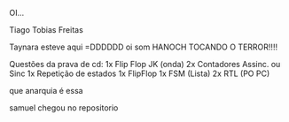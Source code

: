 OI... 


Tiago Tobias Freitas


Taynara esteve aqui =DDDDDD
oi som
HANOCH TOCANDO O TERROR!!!!

Questões da prava de cd:
1x Flip Flop JK (onda)
2x Contadores Assinc. ou Sinc
1x Repetição de estados
1x FlipFlop
1x FSM (Lista)
2x RTL (PO PC)

que anarquia é essa


samuel chegou no repositorio
